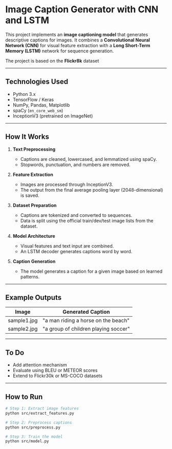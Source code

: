 # Image Caption Generator with CNN and LSTM

This project implements an **image captioning model** that generates descriptive captions for images. It combines a **Convolutional Neural Network (CNN)** for visual feature extraction with a **Long Short-Term Memory (LSTM)** network for sequence generation.

The project is based on the **Flickr8k** dataset


---

## Technologies Used

- Python 3.x
- TensorFlow / Keras
- NumPy, Pandas, Matplotlib
- spaCy (`en_core_web_sm`)
- InceptionV3 (pretrained on ImageNet)

---

## How It Works

1. **Text Preprocessing**
   - Captions are cleaned, lowercased, and lemmatized using spaCy.
   - Stopwords, punctuation, and numbers are removed.

2. **Feature Extraction**
   - Images are processed through InceptionV3.
   - The output from the final average pooling layer (2048-dimensional) is saved.

3. **Dataset Preparation**
   - Captions are tokenized and converted to sequences.
   - Data is split using the official train/dev/test image lists from the dataset.

4. **Model Architecture**
   - Visual features and text input are combined.
   - An LSTM decoder generates captions word by word.

5. **Caption Generation**
   - The model generates a caption for a given image based on learned patterns.

---

## Example Outputs

| Image | Generated Caption |
|-------|-------------------|
| sample1.jpg | "a man riding a horse on the beach" |
| sample2.jpg | "a group of children playing soccer" |

---

## To Do

- Add attention mechanism
- Evaluate using BLEU or METEOR scores
- Extend to Flickr30k or MS-COCO datasets

---

## How to Run

```bash
# Step 1: Extract image features
python src/extract_features.py

# Step 2: Preprocess captions
python src/preprocess.py

# Step 3: Train the model
python src/model.py